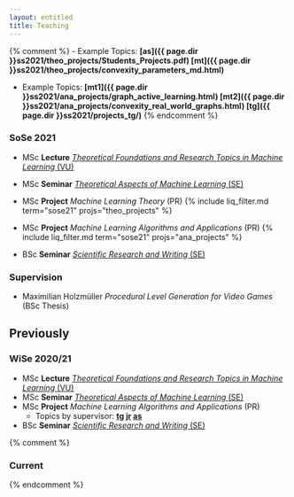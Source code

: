 ```yaml
---
layout: entitled
title: Teaching
---
```



{% comment %}
    - Example Topics: **[as]({{ page.dir }}ss2021/theo_projects/Students_Projects.pdf) [mt]({{ page.dir }}ss2021/theo_projects/convexity_parameters_md.html)**
   - Example Topics: **[mt1]({{ page.dir }}ss2021/ana_projects/graph_active_learning.html) [mt2]({{ page.dir }}ss2021/ana_projects/convexity_real_world_graphs.html) [tg]({{ page.dir }}ss2021/projects_tg/)**
{% endcomment %}


### SoSe 2021 

- MSc **Lecture** [*Theoretical Foundations and Research Topics in Machine Learning* (VU)](./ss2021/tfrtML.html)

- MSc **Seminar** [*Theoretical Aspects of Machine Learning* (SE)](./ss2021/seminar_msc.html)
- MSc **Project** *Machine Learning Theory* (PR) 
{% include liq_filter.md term="sose21" projs="theo_projects" %}
- MSc **Project** *Machine Learning Algorithms and Applications* (PR) 
{% include liq_filter.md term="sose21" projs="ana_projects" %}
- BSc **Seminar** [*Scientific Research and Writing* (SE)](./ss2021/seminar_bsc.html)

### Supervision

 - Maximilian Holzmüller *Procedural Level Generation for Video Games* (BSc Thesis)



## Previously

### WiSe 2020/21 

- MSc **Lecture** [*Theoretical Foundations and Research Topics in Machine Learning* (VU)](./ws2021/tfrtML.html)
- MSc **Seminar** [*Theoretical Aspects of Machine Learning* (SE)](./ws2021/seminar_msc.html)
- MSc **Project** *Machine Learning Algorithms and Applications* (PR) 
   - Topics by supervisor: **[tg](./ws2021/projects_tg.html) [jr](./ws2021/projects_jr.html) [as](./ws2021/projects_as.html)**
- BSc **Seminar** [*Scientific Research and Writing* (SE)](./ws2021/seminar_bsc.html)









 
{% comment %} 

### Current
{% endcomment %}
